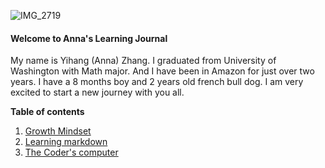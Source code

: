 ![IMG_2719](https://user-images.githubusercontent.com/57154538/67907666-f1cb9400-fb35-11e9-9425-11536379f5ea.jpg)

#### Welcome to Anna's Learning Journal 

My name is Yihang (Anna) Zhang. I graduated from University of Washington with Math major. And I have been in Amazon for just over two years.  I have a 8 months boy and 2 years old french bull dog. I am very excited to start a new journey with you all. 
 
**Table of contents** 

1. [Growth Mindset](growthmindset.md)
2. [Learning markdown](learningmarkdown.md)
3. [The Coder's computer](thecoder'scomputer.md)

